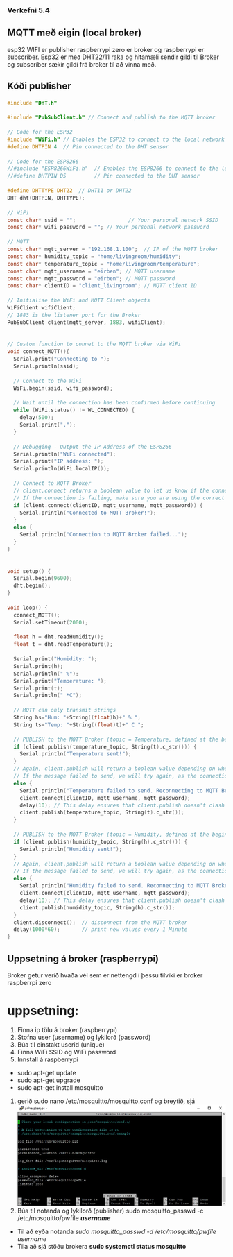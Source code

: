 ### Verkefni 5.4
## MQTT með eigin (local broker)
esp32 WIFI er publisher raspberrypi zero er broker og raspberrypi er subscriber. Esp32 er með DHT22/11 raka og hitamæli sendir gildi til Broker og subscriber sækir gildi frá broker til
að vinna með.
## Kóði publisher
``` c
#include "DHT.h"

#include "PubSubClient.h" // Connect and publish to the MQTT broker

// Code for the ESP32
#include "WiFi.h" // Enables the ESP32 to connect to the local network (via WiFi)
#define DHTPIN 4  // Pin connected to the DHT sensor

// Code for the ESP8266
//#include "ESP8266WiFi.h"  // Enables the ESP8266 to connect to the local network (via WiFi)
//#define DHTPIN D5         // Pin connected to the DHT sensor

#define DHTTYPE DHT22  // DHT11 or DHT22
DHT dht(DHTPIN, DHTTYPE);

// WiFi
const char* ssid = "";                 // Your personal network SSID
const char* wifi_password = ""; // Your personal network password

// MQTT
const char* mqtt_server = "192.168.1.100";  // IP of the MQTT broker
const char* humidity_topic = "home/livingroom/humidity";
const char* temperature_topic = "home/livingroom/temperature";
const char* mqtt_username = "eirben"; // MQTT username
const char* mqtt_password = "eirben"; // MQTT password
const char* clientID = "client_livingroom"; // MQTT client ID

// Initialise the WiFi and MQTT Client objects
WiFiClient wifiClient;
// 1883 is the listener port for the Broker
PubSubClient client(mqtt_server, 1883, wifiClient); 


// Custom function to connet to the MQTT broker via WiFi
void connect_MQTT(){
  Serial.print("Connecting to ");
  Serial.println(ssid);

  // Connect to the WiFi
  WiFi.begin(ssid, wifi_password);

  // Wait until the connection has been confirmed before continuing
  while (WiFi.status() != WL_CONNECTED) {
    delay(500);
    Serial.print(".");
  }

  // Debugging - Output the IP Address of the ESP8266
  Serial.println("WiFi connected");
  Serial.print("IP address: ");
  Serial.println(WiFi.localIP());

  // Connect to MQTT Broker
  // client.connect returns a boolean value to let us know if the connection was successful.
  // If the connection is failing, make sure you are using the correct MQTT Username and Password (Setup Earlier in the Instructable)
  if (client.connect(clientID, mqtt_username, mqtt_password)) {
    Serial.println("Connected to MQTT Broker!");
  }
  else {
    Serial.println("Connection to MQTT Broker failed...");
  }
}


void setup() {
  Serial.begin(9600);
  dht.begin();
}

void loop() {
  connect_MQTT();
  Serial.setTimeout(2000);
  
  float h = dht.readHumidity();
  float t = dht.readTemperature();
  
  Serial.print("Humidity: ");
  Serial.print(h);
  Serial.println(" %");
  Serial.print("Temperature: ");
  Serial.print(t);
  Serial.println(" *C");

  // MQTT can only transmit strings
  String hs="Hum: "+String((float)h)+" % ";
  String ts="Temp: "+String((float)t)+" C ";

  // PUBLISH to the MQTT Broker (topic = Temperature, defined at the beginning)
  if (client.publish(temperature_topic, String(t).c_str())) {
    Serial.println("Temperature sent!");
  }
  // Again, client.publish will return a boolean value depending on whether it succeded or not.
  // If the message failed to send, we will try again, as the connection may have broken.
  else {
    Serial.println("Temperature failed to send. Reconnecting to MQTT Broker and trying again");
    client.connect(clientID, mqtt_username, mqtt_password);
    delay(10); // This delay ensures that client.publish doesn't clash with the client.connect call
    client.publish(temperature_topic, String(t).c_str());
  }

  // PUBLISH to the MQTT Broker (topic = Humidity, defined at the beginning)
  if (client.publish(humidity_topic, String(h).c_str())) {
    Serial.println("Humidity sent!");
  }
  // Again, client.publish will return a boolean value depending on whether it succeded or not.
  // If the message failed to send, we will try again, as the connection may have broken.
  else {
    Serial.println("Humidity failed to send. Reconnecting to MQTT Broker and trying again");
    client.connect(clientID, mqtt_username, mqtt_password);
    delay(10); // This delay ensures that client.publish doesn't clash with the client.connect call
    client.publish(humidity_topic, String(h).c_str());
  }
  client.disconnect();  // disconnect from the MQTT broker
  delay(1000*60);       // print new values every 1 Minute
}
```
## Uppsetning á broker (raspberrypi)
Broker getur verið hvaða vél sem er nettengd í þessu tilviki er broker raspberrpi zero
# uppsetning:
1. Finna ip tölu á broker (raspberrypi)
1. Stofna user (username) og lykilorð (password)
2. Búa til einstakt userid (unique)
3. Finna WiFi SSID og WiFi password
4. Innstall á raspberrypi
  * sudo apt-get update 
  * sudo apt-get upgrade
  * sudo apt-get install mosquitto
1. gerið sudo nano /etc/mosquitto/mosquitto.conf og breytið, sjá !["mynd"](https://github.com/eirben/VESM2_H21/blob/main/verkefni5/mosquitto_conf.jpg)
2. Búa til notanda og lykilorð (publisher) sudo mosquitto_passwd -c /etc/mosquitto/pwfile ***username***
  * Til að eyða notanda *sudo mosquitto_passwd -d /etc/mosquitto/pwfile username*
  * Tila að sjá stöðu brokera **sudo systemctl status mosquitto**
